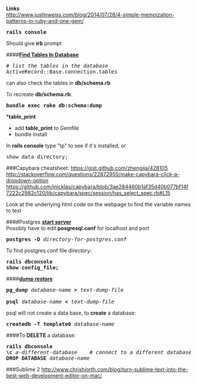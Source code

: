 **Links**  
http://www.justinweiss.com/blog/2014/07/28/4-simple-memoization-patterns-in-ruby-and-one-gem/  


<pre>
<b>rails console</b>
</pre>

Should give <b>irb</b> prompt

####[<b>Find Tables In Database</b>](http://stackoverflow.com/questions/24880956/rails-console-database-schema-checking)  
<pre>
# <em>list the tables in the database</em>
ActiveRecord::Base.connection.tables
</pre>

can also check the tables in <b>db/schema.rb</b>

To recreate <b>db/schema.rb</b>:
<pre>
<b>bundle exec rake db:schema:dump</b>
</pre>

***table_print**
- add **table_print** to Gemfile
- bundle install

In <b>rails console</b> type "tp" to see if it's installed, or
<pre>
show data_directory;
</pre>

###Capybara
cheatsheet: https://gist.github.com/zhengjia/428105  
http://stackoverflow.com/questions/22872955/make-capybara-click-a-dropdown-option  
https://github.com/jnicklas/capybara/blob/3ae284460b1af35d40b077bf14f7222c2982c120/lib/capybara/spec/session/has_select_spec.rb#L15  

Look at the underlying html code on the webpage to find the variable names to test  


####Postgres
[**start server**](http://www.postgresql.org/docs/9.1/static/server-start.html)    
Possibly have to edit <b>posgresql.conf</b> for localhost and port  

<pre>
<b>postgres -D</b> <em>directory-for-postgres.conf</em>
</pre>
To find postgres.conf file directory:
<pre>
<b>rails dbconsole</b>
<b>show config_file;</b>
</pre>

####[<b>dump restore</b>](http://www.postgresql.org/docs/9.4/static/backup-dump.html)   
<pre>
<b>pg_dump</b> <em>database-name</em> <b>&gt</b> <em>text-dump-file</em>

<b>psql</b> <em>database-name</em> <b>&lt</b> <em>text-dump-file</em>
</pre>

psql will not create a data base, to <b>create</b> a database:
<pre>
<b>createdb -T template0</b> <em>database-name</em>
</pre>

####To <b>DELETE</b> a database:
<pre>
<b>rails dbconsole</b>
<b>\c</b> <em>a-different-database</em>    # <em>connect to a different database than the one being deleted</em>
<b>DROP DATABASE</b> <em>database-name</em>
</pre>

###Sublime 2
http://www.chrishjorth.com/blog/turn-sublime-text-into-the-best-web-development-editor-on-mac/  
